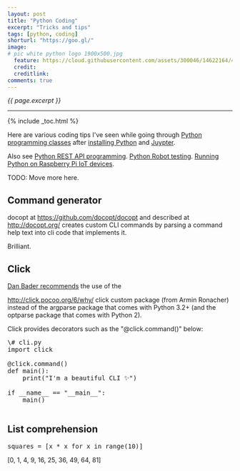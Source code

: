 ```yaml
---
layout: post
title: "Python Coding"
excerpt: "Tricks and tips"
tags: [python, coding]
shorturl: "https://goo.gl/"
image:
# pic white python logo 1900x500.jpg
  feature: https://cloud.githubusercontent.com/assets/300046/14622164/4230c848-0585-11e6-957b-be11147346e6.jpg
  credit: 
  creditlink: 
comments: true
---
```

<i>{{ page.excerpt }}</i>
<hr />

{% include _toc.html %}

Here are various coding tips I've seen while going through [Python programming classes](/python-tutorials/) after [installing Python](/python-install/) and [Juypter](/juypter/).

Also see [Python REST API programming](/python-api-flask/).
[Python Robot testing](/python-robot/).
[Running Python on Raspberry Pi IoT devices](/iot-raspberry-install/).

TODO: Move more here.

## Command generator

docopt at https://github.com/docopt/docopt
and described at http://docopt.org/
creates custom CLI commands by
parsing a command help text into cli code that implements it.

Brilliant.


## Click 

<a target="_blank" href="https://dbader.org/blog/python-commandline-tools-with-click">
Dan Bader recommends</a> the use of the 

http://click.pocoo.org/6/why/
click custom package (from Armin Ronacher) instead of the
argparse package that comes with Python 3.2+ (and the optparse package that comes with Python 2).

Click provides decorators such as the "@click.command()" below:

   <pre>
\# cli.py
import click

@click.command()
def main():
    print("I'm a beautiful CLI ✨")

if __name__ == "__main__":
    main()
   </pre>



## List comprehension

<pre>
squares = [x * x for x in range(10)]
</pre>


[0, 1, 4, 9, 16, 25, 36, 49, 64, 81]


